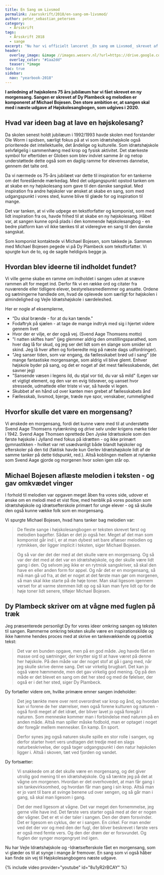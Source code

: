 ```yaml
---
title: En Sang om Livsmod
permalink: /aarsskrift/2018/en-sang-om-livsmod/
author: peter_sebastian_petersen
category:
  - Årsskrift
tags:
  - Årsskrift 2018
  - sange
excerpt: "Nu har vi officielt lanceret _En sang om Livsmod_ skrevet af Michael Bojesen og Dy Plambeck. Peter Sebastian Petersen fortæller historien bag sangen."
header:
  overlay_image: &image //images.weserv.nl/?url=https://drive.google.com/uc?id=116zeaTjBm_X8KuiSozI1aCkkF56dxbxM&w=2000
  overlay_color: "#1aa2dd"
  teaser: *image
toc: true
sidebar:
  nav: "yearbook-2018"
---
```


**I anledning af højskolens 75 års jubilæum har vi fået skrevet en ny morgensang. Sangen er skrevet af Dy Plambeck og melodien er komponeret af Michael Bojesen. Den store ambition er, at sangen skal med i næste udgave af Højskolesangbogen, som udgives i 2020.**

## Hvad var ideen bag at lave en højskolesang?

Da skolen senest holdt jubilæum i 1992/1993 havde skolen med forstander Ole Worm i spidsen, særligt fokus på at vi som idrætshøjskole også prioriterede det intellektuelle, det åndelige og kulturelle. Som idrætshøjskole selvfølgelig i sammenhæng med krop og fysisk aktivitet. Det stærkeste symbol for eftertiden er Globen som blev indviet samme år og netop understøttede dette også som en daglig ramme for elevernes dannelse, gennem det talte ord.
 
Da vi nærmede os 75-års jubilæet var dette til inspiration for en tankerne om det forestående mærkedag. Med det udgangspunkt opstod tanken om at skabe en ny højskolesang som gave til den danske sangskat. Med inspiration fra andre højskoler var ønsket at skabe en sang, som med udgangspunkt i vores sted, kunne blive til glæde for og inspiration til mange.
 
Det var tanken, at vi ville udpege en tekstforfatter og komponist, som med lidt inspiration fra os, havde frihed til at skabe en ny højskolesang. Håbet var, at sangen kunne opnå plads i den kommende højskolesangbog - en bedre platform kan vil ikke tænkes til at videregive en sang til den danske sangskat.
 
Som komponist kontaktede vi Michael Bojesen, som takkede ja. Sammen med Michael Bojesen pegede vi på Dy Plambeck som tekstforfatter. Vi spurgte kun de to, og de sagde heldigvis begge ja.
 
## Hvordan blev ideerne til indholdet fundet?

Vi ville gerne skabe en ramme om indholdet i sangen uden at snævre rammen alt for meget ind. Derfor fik vi en række ord og citater fra nuværende eller tidligere elever, bestyrelsesmedlemmer og ansatte. Ordene og sætningerne handlede om, hvad de oplevede som særligt for højskolen i almindelighed og Vejle Idrætshøjskole i særdeleshed.
 
Her er nogle af eksemplerne, 
 
- “Du skal brænde - for at du kan tænde."
- Fodaftryk på sjælen - at tage de mange indtryk med sig i hjertet videre gennem livet
- Hvor der er vilje, er der også vej. (Svend Aage Thomsens motto)
- "I natten skiftes ham" (jeg glemmer aldrig den omstillingsparathed, som hver dag lå for skud, og jeg ser det lidt som en slange som smider sit skind. Jeg lå hver aften og forberedte mig på næste dags udfordringer).
- "Jeg sanser tiden, som var engang, da fællesskabet brød ud i sang" (de mange fantastiske morgensange, som aldrig vil blive glemt. Enhver højskole byder på sang, og det er noget af det mest fællesskabende, det savner jeg)
- "Sansende væsen i legens ild, du stjal vor tid, du var så mild"
(Legen var et vigtigt element, og den var en evig tidsrøver, og uanset hvor stressede, udmattede eller triste vi var, så havde vi legen.
- Skubbet af en hånd ud over kanten men grebet af fællesskabets ånd
- Fællesskab, livsmod, bjerge, træde nye spor, venskaber, rummelighed
 
## Hvorfor skulle det være en morgensang?
 
Vi ønskede en morgensang, fordi det kunne være med til at understøtte Svend Aage Thomsens nytænkning og _drive_ selv under krigens mørke tider i 1942. Svend Aage Thomsen oprettede Den Jyske Idrætsskole som den første højskole i Jylland med fokus på idrætten - og ikke primært gymnastikken - hvilket var ret usædvanligt både blandt højskoler og efterskoler på den tid (faktisk havde kun Gerlev Idrætshøjskole lidt af de samme tanker på dette tidspunkt, red.).  Altså koblingen mellem at nytænke som Svend Aage gjorde og morgenen hvor solen igen står op.

## Michael Bojesen aflæste melodien i teksten - og gav omkvædet vinger

I forhold til melodien var opgaven meget åben fra vores side, udover et ønske om en melodi med et vist flow, med henblik på vores position som idrætshøjskole og idrætsefterskole primært for unge elever - og så skulle den også kunne vække folk som en morgensang.
 
Vi spurgte Michael Bojesen, hvad hans tanker bag melodien var:

> De fleste sange i højskolesangbogen er teksten skrevet først og melodien bagefter. Sådan er det jo også her. Meget af det man som komponist går ind i, er at man dybest set bare aflæser melodien og rytmikken, der ligger implicit i teksten, siger Michael Bojesen.

> Og så var der det der med at det skulle være en morgensang. Og så var der det med at det var en idrætshøjskole, og der skulle være lidt gang i den. Og selvom jeg ikke er en rytmisk sangskriver, så skal den have en eller anden form for appel. Og når det er en morgensang, så må man gå ud fra, at det er noget at det første man gør om morgenen, så man skal ikke starte på de høje toner. Man skal ligesom igennem verset for at varme stemmen lidt op og så kan man fyre lidt op for de høje toner lidt senere, tilføjer Michael Bojesen.
 
## Dy Plambeck skriver om at vågne med fuglen på træk
 
Jeg præsenterede personligt Dy for vores ideer omkring sangen og teksten til sangen. Rammerne omkring teksten skulle være en inspirationskilde og ikke hæmme hendes proces med at skrive en tankevækkende og poetisk tekst:

> Det var en bunden opgave, men på en god måde. Jeg havde fået en masse ord og sætninger, der knytter sig til at have været på denne her højskole. På den måde var der noget stof at gå i gang med, når jeg skulle skrive denne sang. Det var virkelig brugbart. Det kan jo også være hæmmende, men det gav virkelig god mening. Og på den måde er det blevet en sang om det her sted og med de følelser, der også er i det her sted, siger Dy Plambeck.

Dy fortæller videre om, hvilke primære emner sangen indeholder:

> Det jeg tænkte mere over rent overordnet var krop og ånd, og hvordan kan vi forene de her størrelser, men også forene kulturen og naturen - også fordi meget af det idræt, der bliver lavet jo også foregår i naturen. Som menneske kommer man i forbindelse med naturen på en anden måde. Altså man spiller måske fodbold, man er optaget i noget der foregår mellem mennesker. En kamp. En sport.

> Derfor synes jeg også naturen skulle spille en stor rolle i sangen, og derfor starter hvert vers undtagen det tredje med en slags naturbeskrivelse, der også tager udgangspunkt i den natur højskolen ligger i. Altså i skoven, tæt ved fjorden og vandet.

Dy fortsætter:

> Vi snakkede om at det skulle være en morgensang, og det giver utrolig god mening til en idrætshøjskole. Og så tænkte jeg på det at vågne om morgenen. Hvordan er det overhovedet, at man får gang i sin tankevirksomhed, og hvordan får man gang i sin krop. Altså man er jo vant til bare at svinge benene ud over sengen, og så går man i gang, så skal man ligesom i gang.

> Det der med ligesom at vågne. Det var meget den fornemmelse, jeg gerne ville have ind. Det første vers starter også med at der er nogen der vågner. Det er et vi der taler i sangen. Den der drøm forsvinder. Det er ligesom en cyklus, der er i sangen. En cirkel. For man ender ved det der vor  og med den der fugl, der bliver beskrevet i første vers er også med femte vers. Og den der drøm der er forsvundet. Og fuglen der synger morgengryet ind igen.
 
Nu har Vejle Idrætshøjskole og -Idrætsefterskole fået en morgensang, som vi glæder os til at synge i mange år fremover. En sang som vi også håber kan finde sin vej til Højskolesangbogens næste udgave.

{% include video provider="youtube" id="8u1yR2rBCAY" %}
